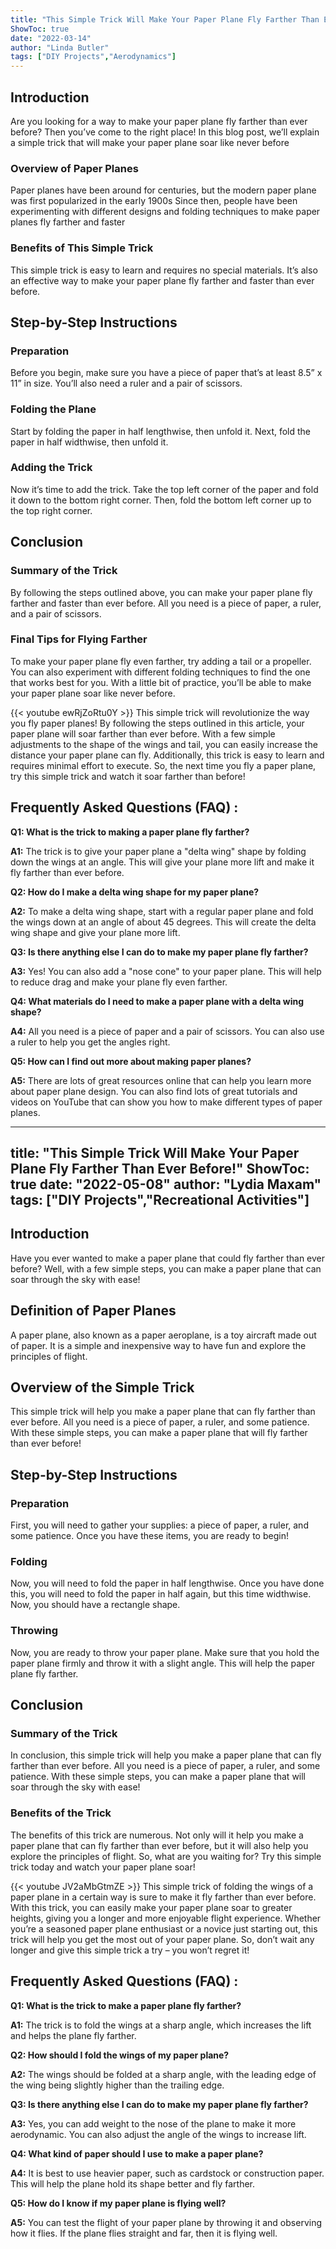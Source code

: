 ```yaml
---
title: "This Simple Trick Will Make Your Paper Plane Fly Farther Than Ever Before!"
ShowToc: true 
date: "2022-03-14"
author: "Linda Butler" 
tags: ["DIY Projects","Aerodynamics"]
---
```

## Introduction
Are you looking for a way to make your paper plane fly farther than ever before? Then you’ve come to the right place! In this blog post, we’ll explain a simple trick that will make your paper plane soar like never before

### Overview of Paper Planes
Paper planes have been around for centuries, but the modern paper plane was first popularized in the early 1900s Since then, people have been experimenting with different designs and folding techniques to make paper planes fly farther and faster

### Benefits of This Simple Trick
This simple trick is easy to learn and requires no special materials. It’s also an effective way to make your paper plane fly farther and faster than ever before.

## Step-by-Step Instructions
### Preparation
Before you begin, make sure you have a piece of paper that’s at least 8.5” x 11” in size. You’ll also need a ruler and a pair of scissors.

### Folding the Plane
Start by folding the paper in half lengthwise, then unfold it. Next, fold the paper in half widthwise, then unfold it.

### Adding the Trick
Now it’s time to add the trick. Take the top left corner of the paper and fold it down to the bottom right corner. Then, fold the bottom left corner up to the top right corner.

## Conclusion
### Summary of the Trick
By following the steps outlined above, you can make your paper plane fly farther and faster than ever before. All you need is a piece of paper, a ruler, and a pair of scissors.

### Final Tips for Flying Farther
To make your paper plane fly even farther, try adding a tail or a propeller. You can also experiment with different folding techniques to find the one that works best for you. With a little bit of practice, you’ll be able to make your paper plane soar like never before.

{{< youtube ewRjZoRtu0Y >}} 
This simple trick will revolutionize the way you fly paper planes! By following the steps outlined in this article, your paper plane will soar farther than ever before. With a few simple adjustments to the shape of the wings and tail, you can easily increase the distance your paper plane can fly. Additionally, this trick is easy to learn and requires minimal effort to execute. So, the next time you fly a paper plane, try this simple trick and watch it soar farther than before!

## Frequently Asked Questions (FAQ) :
**Q1: What is the trick to making a paper plane fly farther?**

**A1:** The trick is to give your paper plane a "delta wing" shape by folding down the wings at an angle. This will give your plane more lift and make it fly farther than ever before.

**Q2: How do I make a delta wing shape for my paper plane?**

**A2:** To make a delta wing shape, start with a regular paper plane and fold the wings down at an angle of about 45 degrees. This will create the delta wing shape and give your plane more lift.

**Q3: Is there anything else I can do to make my paper plane fly farther?**

**A3:** Yes! You can also add a "nose cone" to your paper plane. This will help to reduce drag and make your plane fly even farther.

**Q4: What materials do I need to make a paper plane with a delta wing shape?**

**A4:** All you need is a piece of paper and a pair of scissors. You can also use a ruler to help you get the angles right.

**Q5: How can I find out more about making paper planes?**

**A5:** There are lots of great resources online that can help you learn more about paper plane design. You can also find lots of great tutorials and videos on YouTube that can show you how to make different types of paper planes.

---
title: "This Simple Trick Will Make Your Paper Plane Fly Farther Than Ever Before!"
ShowToc: true 
date: "2022-05-08"
author: "Lydia Maxam" 
tags: ["DIY Projects","Recreational Activities"]
---
## Introduction 

Have you ever wanted to make a paper plane that could fly farther than ever before? Well, with a few simple steps, you can make a paper plane that can soar through the sky with ease! 

## Definition of Paper Planes

A paper plane, also known as a paper aeroplane, is a toy aircraft made out of paper. It is a simple and inexpensive way to have fun and explore the principles of flight. 

## Overview of the Simple Trick

This simple trick will help you make a paper plane that can fly farther than ever before. All you need is a piece of paper, a ruler, and some patience. With these simple steps, you can make a paper plane that will fly farther than ever before!

## Step-by-Step Instructions

### Preparation 

First, you will need to gather your supplies: a piece of paper, a ruler, and some patience. Once you have these items, you are ready to begin!

### Folding

Now, you will need to fold the paper in half lengthwise. Once you have done this, you will need to fold the paper in half again, but this time widthwise. Now, you should have a rectangle shape.

### Throwing

Now, you are ready to throw your paper plane. Make sure that you hold the paper plane firmly and throw it with a slight angle. This will help the paper plane fly farther.

## Conclusion 

### Summary of the Trick

In conclusion, this simple trick will help you make a paper plane that can fly farther than ever before. All you need is a piece of paper, a ruler, and some patience. With these simple steps, you can make a paper plane that will soar through the sky with ease!

### Benefits of the Trick

The benefits of this trick are numerous. Not only will it help you make a paper plane that can fly farther than ever before, but it will also help you explore the principles of flight. So, what are you waiting for? Try this simple trick today and watch your paper plane soar!

{{< youtube JV2aMbGtmZE >}} 
This simple trick of folding the wings of a paper plane in a certain way is sure to make it fly farther than ever before. With this trick, you can easily make your paper plane soar to greater heights, giving you a longer and more enjoyable flight experience. Whether you’re a seasoned paper plane enthusiast or a novice just starting out, this trick will help you get the most out of your paper plane. So, don’t wait any longer and give this simple trick a try – you won’t regret it!

## Frequently Asked Questions (FAQ) :
**Q1: What is the trick to make a paper plane fly farther?**

**A1:** The trick is to fold the wings at a sharp angle, which increases the lift and helps the plane fly farther.

**Q2: How should I fold the wings of my paper plane?**

**A2:** The wings should be folded at a sharp angle, with the leading edge of the wing being slightly higher than the trailing edge.

**Q3: Is there anything else I can do to make my paper plane fly farther?**

**A3:** Yes, you can add weight to the nose of the plane to make it more aerodynamic. You can also adjust the angle of the wings to increase lift.

**Q4: What kind of paper should I use to make a paper plane?**

**A4:** It is best to use heavier paper, such as cardstock or construction paper. This will help the plane hold its shape better and fly farther.

**Q5: How do I know if my paper plane is flying well?**

**A5:** You can test the flight of your paper plane by throwing it and observing how it flies. If the plane flies straight and far, then it is flying well.



